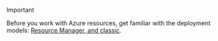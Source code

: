 > [!IMPORTANT]
> Before you work with Azure resources, get familiar with the deployment models: [Resource Manager, and classic](../articles/resource-manager-deployment-model.md).
> 
> 

<!--HONumber=Sep16_HO4-->


